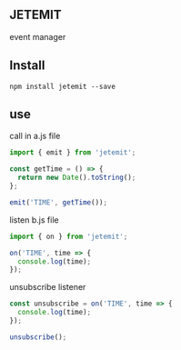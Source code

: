 ## JETEMIT

event manager

## Install
```npm
npm install jetemit --save
```

## use
call in a.js file

```javascript
import { emit } from 'jetemit';

const getTime = () => {
  return new Date().toString();
};

emit('TIME', getTime());
```

listen b.js file

```javascript
import { on } from 'jetemit';

on('TIME', time => {
  console.log(time);
});
```

unsubscribe listener
```javascript
const unsubscribe = on('TIME', time => {
  console.log(time);
});

unsubscribe();
```